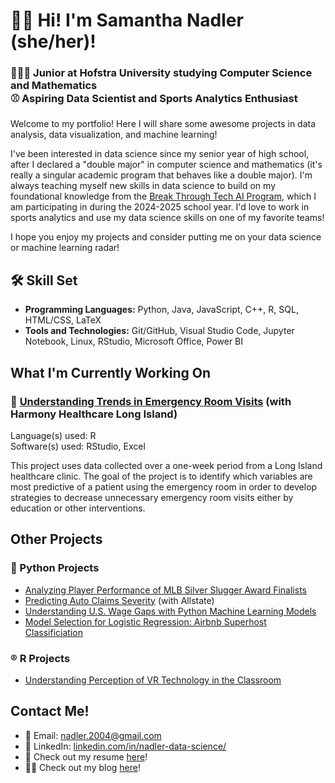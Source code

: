 # 👋🏻 Hi! I'm Samantha Nadler (she/her)!
### 👩🏻‍💻 Junior at Hofstra University studying Computer Science and Mathematics <br> ⚾ Aspiring Data Scientist and Sports Analytics Enthusiast
Welcome to my portfolio! Here I will share some awesome projects in data analysis, data visualization, and machine learning!

I've been interested in data science since my senior year of high school, after I declared a "double major" in computer science and mathematics (it's really a singular academic program that behaves like a double major). I'm always teaching myself new skills in data science to build on my foundational knowledge from the [Break Through Tech AI Program](https://www.breakthroughtech.org/), which I am participating in during the 2024-2025 school year. I'd love to work in sports analytics and use my data science skills on one of my favorite teams!

I hope you enjoy my projects and consider putting me on your data science or machine learning radar!

## 🛠️ Skill Set
- <b>Programming Languages:</b> Python, Java, JavaScript, C++, R, SQL, HTML/CSS, LaTeX
- <b>Tools and Technologies:</b> Git/GitHub, Visual Studio Code, Jupyter Notebook, Linux, RStudio, Microsoft Office, Power BI

## What I'm Currently Working On
### 🏥 [Understanding Trends in Emergency Room Visits](https://github.com/sknadler/math-138-harmony-healthcare) (with Harmony Healthcare Long Island)
Language(s) used: R<br>
Software(s) used: RStudio, Excel

This project uses data collected over a one-week period from a Long Island healthcare clinic. The goal of the project is to identify which variables are most predictive of a patient using the emergency room in order to develop strategies to decrease unnecessary emergency room visits either by education or other interventions.

## Other Projects

### 🐍 Python Projects
- [Analyzing Player Performance of MLB Silver Slugger Award Finalists](https://github.com/samanthanadler/batting-trends-in-silver-sluggers)
- [Predicting Auto Claims Severity](https://github.com/Allstate1A-BTT/Allstate1A-Studio-Project) (with Allstate)
- [Understanding U.S. Wage Gaps with Python Machine Learning Models](https://github.com/samanthanadler/income-prediction)
- [Model Selection for Logistic Regression: Airbnb Superhost Classificiation](https://github.com/samanthanadler/airbnb-superhost-classification)

### ®️ R Projects
- [Understanding Perception of VR Technology in the Classroom](https://github.com/samanthanadler/vr-usage-in-education)

## Contact Me!
- 📧 Email: [nadler.2004@gmail.com](mailto:nadler.2004@gmail.com)
- 🔗 LinkedIn: [linkedin.com/in/nadler-data-science/](https://www.linkedin.com/in/nadler-data-science/)
- 📄 Check out my resume [here](https://drive.google.com/file/d/1y_7F0jc4c7Zi8zBey72tuRF1h6mhj1uO/view?usp=sharing)!
- ✍🏻 Check out my blog [here](https://medium.com/@samanthanadler)!


<!---
samanthanadler/samanthanadler is a ✨ special ✨ repository because its `README.md` (this file) appears on your GitHub profile.
You can click the Preview link to take a look at your changes.
--->
